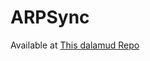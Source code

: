 # ARPSync

Available at [This dalamud Repo](https://raw.githubusercontent.com/serifas/ARPTest/refs/heads/main/ARPSync.json)

